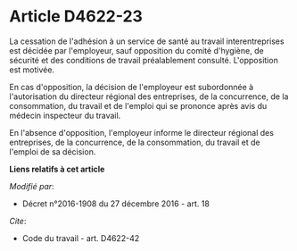 # Article D4622-23

La cessation de l'adhésion à un service de santé au travail interentreprises est décidée par l'employeur, sauf opposition du
comité d'hygiène, de sécurité et des conditions de travail préalablement consulté. L'opposition est motivée. 

En cas d'opposition, la décision de l'employeur est subordonnée à l'autorisation du directeur régional des entreprises, de la
concurrence, de la consommation, du travail et de l'emploi qui se prononce après avis du médecin inspecteur du travail. 

En l'absence d'opposition, l'employeur informe le directeur régional des entreprises, de la concurrence, de la consommation,
du travail et de l'emploi de sa décision.

**Liens relatifs à cet article**

_Modifié par_:

  - Décret n°2016-1908 du 27 décembre 2016 - art. 18

_Cite_:

  - Code du travail - art. D4622-42
